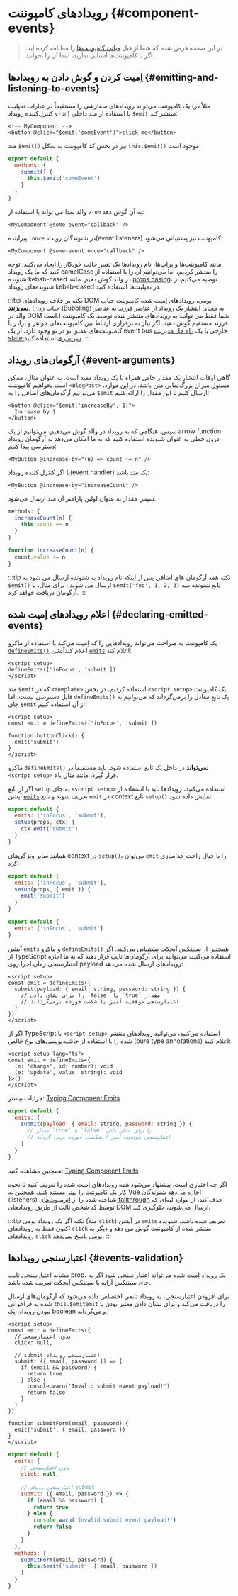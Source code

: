 <script setup>
import { onMounted } from 'vue'

if (typeof window !== 'undefined') {
  const hash = window.location.hash

  // The docs for v-model used to be part of this page. Attempt to redirect outdated links.
  if ([
    '#usage-with-v-model',
    '#v-model-arguments',
    '#multiple-v-model-bindings',
    '#handling-v-model-modifiers'
  ].includes(hash)) {
    onMounted(() => {
      window.location = './v-model.html' + hash
    })
  }
}
</script>

# رویدادهای کامپوننت {#component-events}

>در این صفحه فرض شده که شما از قبل [مبانی کامپوننت‌ها](/guide/essentials/component-basics) را مطالعه کرده اید. اگر با کامپوننت‌ها آشنایی ندارید، ابتدا آن را بخوانید.

<div class="options-api">
  <VueSchoolLink href="https://vueschool.io/lessons/defining-custom-events-emits" title="Free Vue.js Lesson on Defining Custom Events"/>
</div>

## اِمیت کردن و گوش دادن به رویدادها {#emitting-and-listening-to-events}

یک کامپوننت می‌تواند رویدادهای سفارشی را مستقیماً در عبارات تمپلیت (مثلاً در کنترل‌کننده رویداد `v-on`) با استفاده از متد داخلی `‎$emit` منتشر کند:

```vue-html
<!-- MyComponent -->
<button @click="$emit('someEvent')">click me</button>
```

<div class="options-api">

متد `‎$emit()‎` نیز در بخش کد کامپوننت به شکل `this.$emit()‎` موجود است:

```js
export default {
  methods: {
    submit() {
      this.$emit('someEvent')
    }
  }
}
```

</div>

والد بعدا می تواند با استفاده از `v-on` به آن گوش دهد:

```vue-html
<MyComponent @some-event="callback" />
```

پیراینده `‎.once` در شنوندگان رویداد(event listeners) کامپوننت نیز پشتیبانی می‌شود:

```vue-html
<MyComponent @some-event.once="callback" />
```

مانند کامپوننت‌ها و پراپ‌ها، نام رویدادها یک تغییر حالت خودکار را ایجاد می‌کنند. توجه کنید که ما یک رویداد camelCase را منتشر کردیم، اما می‌توانیم آن را با استفاده از شنونده kebab-cased در والد گوش دهیم. مانند [props casing](/guide/components/props#prop-name-casing)، توصیه می‌کنیم از شنونده‌های رویداد kebab-cased در تمپلیت‌ها استفاده کنید.

:::tip نکته
بر خلاف رویدادهای DOM بومی، رویدادهای اِمیت شده کامپوننت حباب **نمی‌زنند**. (حباب زدن (Bubbling) به معنای انتشار یک رویداد از عناصر فرزند به عناصر والد در DOM است.) شما فقط می توانید به رویدادهای منتشر شده توسط یک کامپوننت فرزند مستقیم گوش دهید. اگر نیاز به برقراری ارتباط بین کامپوننت‌های خواهر و برادر یا کامپوننت‌های عمیق تو در تو وجود دارد، از یک event bus خارجی یا یک [راه حل مدیریت state سراسری](/guide/scaling-up/state-management) استفاده کنید.
:::

## آرگومان‌های رویداد {#event-arguments}

گاهی اوقات انتشار یک مقدار خاص همراه با یک رویداد مفید است. به عنوان مثال، ممکن است بخواهیم کامپوننت `<BlogPost>` مسئول میزان بزرگ‌نمایی متن باشد. در این موارد، می‌توانیم آرگومان‌های اضافی را به `‎$emit` ارسال کنیم تا این مقدار را ارائه کنیم:

```vue-html
<button @click="$emit('increaseBy', 1)">
  Increase by 1
</button>
```

سپس، هنگامی که به رویداد در والد گوش می‌دهیم، می‌توانیم از یک arrow function درون خطی به عنوان شنونده استفاده کنیم که به ما امکان می‌دهد به آرگومان رویداد دسترسی پیدا کنیم:

```vue-html
<MyButton @increase-by="(n) => count += n" />
```

یا اگر کنترل کننده رویداد(event handler) یک متد باشد:

```vue-html
<MyButton @increase-by="increaseCount" />
```

سپس مقدار به عنوان اولین پارامتر آن متد ارسال می‌شود:

<div class="options-api">

```js
methods: {
  increaseCount(n) {
    this.count += n
  }
}
```

</div>
<div class="composition-api">

```js
function increaseCount(n) {
  count.value += n
}
```

</div>

:::tip نکته
همه آرگومان های اضافی پس از اینکه نام رویداد به شنونده ارسال می شود به `‎$emit()‎` ارسال می شوند . برای مثال، با `‎$emit('foo', 1, 2, 3)‎` تابع شنونده سه آرگومان دریافت خواهد کرد.
:::

## اعلام رویدادهای اِمیت شده {#declaring-emitted-events}

یک کامپوننت به صراحت می‌تواند رویدادهایی را که اِمیت می‌کند با استفاده از  <span class="composition-api">ماکرو [`defineEmits()`](/api/sfc-script-setup#defineprops-defineemits) اعلام کند</span><span class="options-api">آپشن [`emits`](/api/options-state#emits) اعلام کند</span>:

<div class="composition-api">

```vue
<script setup>
defineEmits(['inFocus', 'submit'])
</script>
```

متد `‎$emit` که در `<template>` استفاده کردیم، در بخش `<script setup>` یک کامپوننت قابل دسترسی نیست، اما `defineEmits()‎` یک تابع معادل را برمی‌گرداند که می‌توانیم به جای `‎$emit` از آن استفاده کنیم:

```vue
<script setup>
const emit = defineEmits(['inFocus', 'submit'])

function buttonClick() {
  emit('submit')
}
</script>
```

ماکرو `defineEmits()‎` **نمی‌تواند** در داخل یک تابع استفاده شود، باید مستقیماً در `<script setup>` قرار گیرد، مانند مثال بالا.

اگر از تابع `setup` به جای `<script setup>` استفاده می‌کنید، رویدادها باید با استفاده از آپشن [`emits`](/api/options-state#emits) تعریف شوند و تابع `emit` در context تابع  `setup()‎` نمایش داده شود:

```js
export default {
  emits: ['inFocus', 'submit'],
  setup(props, ctx) {
    ctx.emit('submit')
  }
}
```

همانند سایر ویژگی‌های context در `setup()‎`، می‌توان `emit` را  با خیال راحت جداسازی کرد:

```js
export default {
  emits: ['inFocus', 'submit'],
  setup(props, { emit }) {
    emit('submit')
  }
}
```

</div>
<div class="options-api">

```js
export default {
  emits: ['inFocus', 'submit']
}
```

</div>

آپشن `emits` و ماکرو `defineEmits()‎` همچنین از سینتکس آبجکت پشتیبانی می‌کنند. اگر از TypeScript استفاده می‌کنید، می‌توانید برای آرگومان‌ها تایپ قرار دهید که به ما اجازه اعتبارسنجی زمان اجرا روی payload رویدادهای ارسال شده می‌دهد:

<div class="composition-api">

```vue
<script setup>
const emit = defineEmits({
  submit(payload: { email: string, password: string }) {
    // را برای نشان دادن `false` یا `true` مقدار
    // اعتبارسنجی موفقیت آمیز یا شکست خورده برمی‌گرداند
  }
})
</script>
```

اگر از TypeScript با `<script setup>` استفاده می‌کنید، می‌توانید رویدادهای منتشر شده را با استفاده از حاشیه‌نویسی‌های نوع خالص (pure type annotations) اعلام کنید:

```vue
<script setup lang="ts">
const emit = defineEmits<{
  (e: 'change', id: number): void
  (e: 'update', value: string): void
}>()
</script>
```

جزئیات بیشتر: [Typing Component Emits](/guide/typescript/composition-api#typing-component-emits) <sup class="vt-badge ts" />

</div>
<div class="options-api">

```js
export default {
  emits: {
    submit(payload: { email: string, password: string }) {
      // مقدار `true` یا `false` را برای نشان دادن
      // اعتبارسنجی موفقیت آمیز / شکست خورده برمی گرداند
    }
  }
}
```

همچنین مشاهده کنید: [Typing Component Emits](/guide/typescript/options-api#typing-component-emits) <sup class="vt-badge ts" />

</div>

اگر چه اختیاری است، پیشنهاد می‌شود همه رویدادهای اِمیت شده را تعریف کنید تا نحوه کار یک کامپوننت را بهتر مستند کنید. همچنین به Vue اجازه می‌دهد شنوندگان (listeners) شناخته شده را از [اتریبیوت‌های fallthrough](/guide/components/attrs#v-on-listener-inheritance) حذف کند، از موارد لبه‌ای که توسط کد شخص ثالث از طریق رویدادهای DOM ارسال می‌شوند، جلوگیری کند.

:::tip نکته
اگر یک رویداد بومی (مثلاً `click`) در آپشن `emits` تعریف شده باشد، شنونده اکنون فقط به رویدادهای `click` منتشر شده از کامپوننت گوش می دهد و دیگر به رویدادهای `click` بومی پاسخ نمی‌دهد.
:::

## اعتبارسنجی رویدادها {#events-validation}

مشابه اعتبارسنجی تایپ prop، یک رویداد اِمیت شده می‌تواند اعتبار سنجی شود اگر به جای سینتکس آرایه با سینتکس آبجکت تعریف شده باشد.

برای افزودن اعتبارسنجی، به رویداد تابعی اختصاص داده می‌شود که آرگومان‌های ارسال شده به فراخوانی <span class="options-api">`this.$emit`</span><span class="composition-api">`emit`</span> را دریافت می‌کند و برای نشان دادن معتبر بودن یا نبودن رویداد، یک boolean برمی‌گرداند.

<div class="composition-api">

```vue
<script setup>
const emit = defineEmits({
  // بدون اعتبارسنجی
  click: null,

  // submit اعتبارسنجی رویداد
  submit: ({ email, password }) => {
    if (email && password) {
      return true
    } else {
      console.warn('Invalid submit event payload!')
      return false
    }
  }
})

function submitForm(email, password) {
  emit('submit', { email, password })
}
</script>
```

</div>
<div class="options-api">

```js
export default {
  emits: {
    // بدون اعتبارسنجی
    click: null,

    // اعتبارسنجی رویداد submit
    submit: ({ email, password }) => {
      if (email && password) {
        return true
      } else {
        console.warn('Invalid submit event payload!')
        return false
      }
    }
  },
  methods: {
    submitForm(email, password) {
      this.$emit('submit', { email, password })
    }
  }
}
```

</div>
